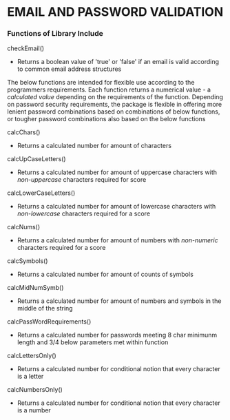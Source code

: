 # EMAIL AND PASSWORD VALIDATION
### Functions of Library Include

checkEmail()
 - Returns a boolean value of 'true' or 'false' if an email is valid according to common email address structures

The below functions are intended for flexible use according to the programmers requirements. Each function returns a numerical value - a *calculated value* depending on the requirements of the function. Depending on password security requirements, the package is flexible in offering more lenient password combinations based on combinations of below functions, or tougher password combinations also based on the below functions

calcChars()
 - Returns a calculated number for amount of characters

calcUpCaseLetters()
 - Returns a calculated number for amount of uppercase characters with *non-uppercase* characters required for score

calcLowerCaseLetters()
 - Returns a calculated number for amount of lowercase characters with *non-lowercase* characters required for a score

calcNums()
 - Returns a calculated number for amount of numbers with *non-numeric* characters required for a score

calcSymbols()
 - Returns a calculated number for amount of counts of symbols

calcMidNumSymb()
 - Returns a calculated number for amount of numbers and symbols in the middle of the string

calcPassWordRequirements()
 - Returns a calculated number for passwords meeting 8 char minimunm length and 3/4 below parameters met within function

calcLettersOnly()
 - Returns a calculated number for conditional notion that every character is a letter

calcNumbersOnly()
 - Returns a calculated number for conditional notion that every character is a number